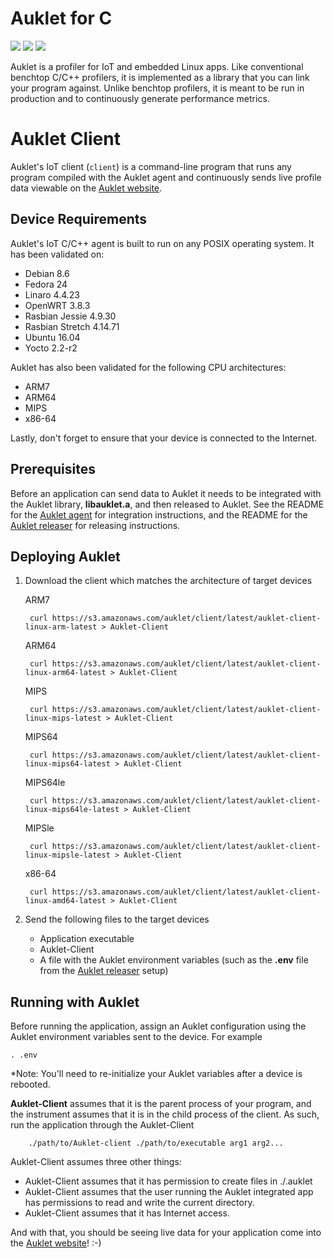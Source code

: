 # Auklet for C

<a href="https://www.apache.org/licenses/LICENSE-2.0" alt="Apache page link -- Apache 2.0 License"><img src="https://img.shields.io/pypi/l/auklet.svg" /></a>
<a href="https://codeclimate.com/repos/5a96d367b192b3261b0003ce/maintainability"><img src="https://api.codeclimate.com/v1/badges/418ddb355b1b344f8c6e/maintainability" /></a>
<a href="https://codeclimate.com/repos/5a96d367b192b3261b0003ce/test_coverage"><img src="https://api.codeclimate.com/v1/badges/418ddb355b1b344f8c6e/test_coverage" /></a>

Auklet is a profiler for IoT and embedded Linux apps. Like conventional 
benchtop C/C++ profilers, it is implemented as a library that you can link 
your program against. Unlike benchtop profilers, it is meant to be run in 
production and to continuously generate performance metrics. 


# Auklet Client

[auklet_site]: https://app.auklet.io
[auklet_releaser]: https://github.com/aukletio/Auklet-Releaser-C

Auklet's IoT client (`client`) is a command-line program that runs any program
compiled with the Auklet agent and continuously sends live profile data 
viewable on the [Auklet website][auklet_site].

## Device Requirements

Auklet's IoT C/C++ agent is built to run on any POSIX operating system. It
has been validated on:

- Debian 8.6
- Fedora 24
- Linaro 4.4.23
- OpenWRT 3.8.3
- Rasbian Jessie 4.9.30 
- Rasbian Stretch 4.14.71
- Ubuntu 16.04
- Yocto 2.2-r2

Auklet has also been validated for the following CPU architectures:

- ARM7
- ARM64
- MIPS
- x86-64

Lastly, don't forget to ensure that your device is connected to the Internet.


## Prerequisites

Before an application can send data to Auklet it needs to be integrated with 
the Auklet library, **libauklet.a**, and then released to Auklet. See the 
README for the [Auklet agent](https://github.com/aukletio/Auklet-Agent-C) for
integration instructions, and the README for the 
[Auklet releaser][auklet_releaser] for 
releasing instructions.

## Deploying Auklet

1. Download the client which matches the architecture of target devices

    ARM7
   
        curl https://s3.amazonaws.com/auklet/client/latest/auklet-client-linux-arm-latest > Auklet-Client         
     
    ARM64
    
        curl https://s3.amazonaws.com/auklet/client/latest/auklet-client-linux-arm64-latest > Auklet-Client    
    
    MIPS
    
        curl https://s3.amazonaws.com/auklet/client/latest/auklet-client-linux-mips-latest > Auklet-Client
    
    MIPS64
    
        curl https://s3.amazonaws.com/auklet/client/latest/auklet-client-linux-mips64-latest > Auklet-Client
    
    MIPS64le
    
        curl https://s3.amazonaws.com/auklet/client/latest/auklet-client-linux-mips64le-latest > Auklet-Client
    
    MIPSle
    
        curl https://s3.amazonaws.com/auklet/client/latest/auklet-client-linux-mipsle-latest > Auklet-Client
    
    x86-64
    
        curl https://s3.amazonaws.com/auklet/client/latest/auklet-client-linux-amd64-latest > Auklet-Client

1. Send the following files to the target devices
   - Application executable
   - Auklet-Client
   - A file with the Auklet environment variables (such as the **.env** file 
   from the [Auklet releaser][auklet_releaser] setup)

## Running with Auklet

Before running the application, assign an Auklet configuration using the 
Auklet environment variables sent to the device. For example

    . .env
*Note: You'll need to re-initialize your Auklet variables after a device is 
rebooted.
    
**Auklet-Client** assumes that it is the parent process of your program, and 
the instrument assumes that it is in the child process of the client. As 
such, run the application through the Auklet-Client

        ./path/to/Auklet-client ./path/to/executable arg1 arg2...

Auklet-Client assumes three other things: 
- Auklet-Client assumes that it has permission to create files in ./.auklet
- Auklet-Client assumes that the user running the Auklet integrated app has 
permissions to read and write the current directory.
- Auklet-Client assumes that it has Internet access.
   
And with that, you should be seeing live data for your application come into 
the [Auklet website][auklet_site]! :-)